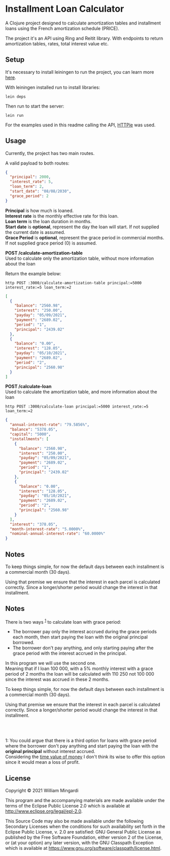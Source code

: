 # Installment Loan Calculator

A Clojure project designed to calculate amortization tables and installment
loans using the French amortization schedule (PRICE).

The project it's an API using Ring and Reitit library. With endpoints to return amortization
tables, rates, total interest value etc.

## Setup
It's necessary to install leiningen to run the project, you can learn more [here](https://leiningen.org/). 

With leiningen installed run to install libraries:

```shell-session
lein deps
```

Then run to start the server:

```shell-session
lein run
```

For the examples used in this readme calling the API, [HTTPie](https://httpie.io/) was used.

## Usage

Currently, the project has two main routes.

A valid payload to both routes:
```json
{
  "principal": 2000,
  "interest_rate": 5,
  "loan_term": 2,
  "start_date": "08/08/2030",
  "grace_period": 2
}
```
**Principal** is how much is loaned.  
**Interest rate** is the monthly effective rate for this loan.  
**Loan term** is the loan duration in months.  
**Start date** is **optional**, represent the day the loan will start.
If not supplied the current date is assumed.  
**Grace Period** is **optional**, represent the grace period in commercial months.
If not supplied grace period (0) is assumed.

**POST /calculate-amortization-table**  
Used to calculate only the amortization table, without more information about the loan

Return the example below:

`http POST :3000/calculate-amortization-table principal:=5000 interest_rate:=5 loan_term:=2`
```json
[
  {
    "balance": "2560.98",
    "interest": "250.00",
    "payday": "05/09/2021",
    "payment": "2689.02",
    "period": "1",
    "principal": "2439.02"
  },
  {
    "balance": "0.00",
    "interest": "128.05",
    "payday": "05/10/2021",
    "payment": "2689.02",
    "period": "2",
    "principal": "2560.98"
  }
]
```

**POST /calculate-loan**  
Used to calculate the amortization table, and more information about the loan

`http POST :3000/calculate-loan principal:=5000 interest_rate:=5 loan_term:=2`

```json
{
  "annual-interest-rate": "79.5856%",
  "balance": "5378.05",
  "capital": "5000",
  "installments": [
    {
      "balance": "2560.98",
      "interest": "250.00",
      "payday": "05/09/2021",
      "payment": "2689.02",
      "period": "1",
      "principal": "2439.02"
    },
    {
      "balance": "0.00",
      "interest": "128.05",
      "payday": "05/10/2021",
      "payment": "2689.02",
      "period": "2",
      "principal": "2560.98"
    }
  ],
  "interest": "378.05",
  "month-interest-rate": "5.0000%",
  "nominal-annual-interest-rate": "60.0000%"
}
```

## Notes

To keep things simple, for now the default days between each installment
is a commercial month (30 days).


Using that premise we ensure that the interest in each parcel is calculated
correctly. Since a longer/shorter period would change the interest in that
installment.
## Notes
There is two ways <sup>[1](#footnote1)</sup> to calculate loan with grace period:  
* The borrower pay only the interest accrued during the grace periods each month,
then start paying the loan with the original principal borrowed.
* The borrower don't pay anything, and only starting paying after the grace period
with the interest accrued in the principal.

In this program we will use the second one.  
Meaning that if I loan 100 000,
with a 5% monthly interest with a grace period of 2 months the loan will be calculated
with 110 250 not 100 000 since the interest was accrued in these 2 months.

To keep things simple, for now the default days between each installment
is a commercial month (30 days).

Using that premise we ensure that the interest in each parcel is calculated
correctly. Since a longer/shorter period would change the interest in that
installment.

<br><br>

<a name="footnote1">1</a>: You could argue that there is a third option for loans with 
grace period where the borrower don't pay anything and start paying the loan with
the **original principal** without interest accrued.  
Considering the [time value of money](https://en.wikipedia.org/wiki/Time_value_of_money) I don't think its wise to offer this option since
it would mean a loss of profit.

## License

Copyright © 2021 William Mingardi

This program and the accompanying materials are made available under the
terms of the Eclipse Public License 2.0 which is available at
http://www.eclipse.org/legal/epl-2.0.

This Source Code may also be made available under the following Secondary
Licenses when the conditions for such availability set forth in the Eclipse
Public License, v. 2.0 are satisfied: GNU General Public License as published by
the Free Software Foundation, either version 2 of the License, or (at your
option) any later version, with the GNU Classpath Exception which is available
at https://www.gnu.org/software/classpath/license.html.
